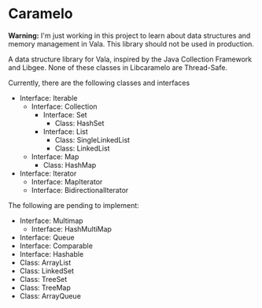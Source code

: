 # Caramelo

**Warning:** I'm just working in this project to learn about data structures
and memory management in Vala. This library should not be used in production.

A data structure library for Vala, inspired by the Java Collection Framework
and Libgee. None of these classes in Libcaramelo are Thread-Safe.

Currently, there are the following classes and interfaces

* Interface: Iterable
    * Interface: Collection
        * Interface: Set
            * Class: HashSet
        * Interface: List
            * Class: SingleLinkedList
            * Class: LinkedList
    * Interface: Map
        * Class: HashMap
* Interface: Iterator
    * Interface: MapIterator
    * Interface: BidirectionalIterator

The following are pending to implement:

* Interface: Multimap
    * Interface: HashMultiMap
* Interface: Queue
* Interface: Comparable
* Interface: Hashable
* Class: ArrayList
* Class: LinkedSet
* Class: TreeSet
* Class: TreeMap
* Class: ArrayQueue
